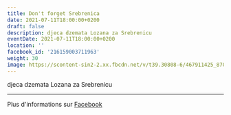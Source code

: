 ```yaml
---
title: Don't forget Srebrenica
date: 2021-07-11T18:00:00+0200
draft: false
description: djeca dzemata Lozana za Srebrenicu
eventDate: 2021-07-11T18:00:00+0200
location: ''
facebook_id: '216159003711963'
weight: 30
image: https://scontent-sin2-2.xx.fbcdn.net/v/t39.30808-6/467911425_8702124949883247_8451066247417132989_n.jpg?_nc_cat=103&ccb=1-7&_nc_sid=9e60e4&_nc_ohc=nVlL6OiyIZEQ7kNvwGkjiCt&_nc_oc=Adn-Cv3y515lBYV1KYR1SzkUc8if4jl-6bAq3tQeuKy6F4DiALoiYmiO18t6IC8msSo&_nc_zt=23&_nc_ht=scontent-sin2-2.xx&edm=ABTKTjYEAAAA&_nc_gid=DDBJCMzEQ9tk2ES_3tuDHA&oh=00_AfJq9AgHXkHurJNgEss-rchZ9uhngiR96e6Dlhcp8-j5ew&oe=6831DE59
---
```


djeca dzemata Lozana za Srebrenicu

---

Plus d'informations sur [Facebook](https://facebook.com/events/216159003711963)